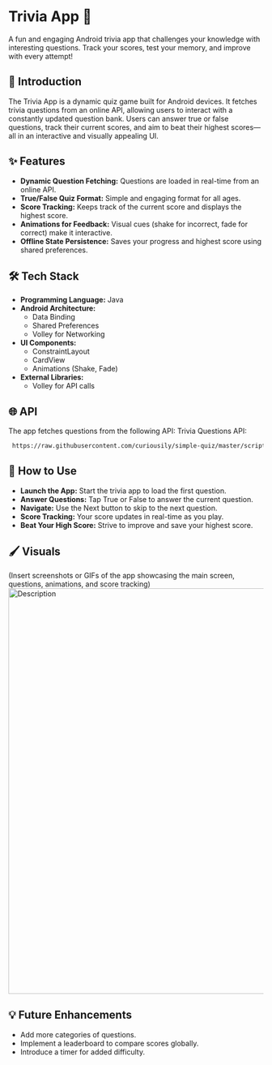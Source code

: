 # Trivia App 🧠
A fun and engaging Android trivia app that challenges your knowledge with interesting questions. Track your scores, test your memory, and improve with every attempt!

## 📖 Introduction
The Trivia App is a dynamic quiz game built for Android devices. It fetches trivia questions from an online API, allowing users to interact with a constantly updated question bank. Users can answer true or false questions, track their current scores, and aim to beat their highest scores—all in an interactive and visually appealing UI.

## ✨ Features
- **Dynamic Question Fetching:** Questions are loaded in real-time from an online API.
- **True/False Quiz Format:** Simple and engaging format for all ages.
- **Score Tracking:** Keeps track of the current score and displays the highest score.
- **Animations for Feedback:** Visual cues (shake for incorrect, fade for correct) make it interactive.
- **Offline State Persistence:** Saves your progress and highest score using shared preferences.

## 🛠️ Tech Stack
- **Programming Language:** Java
- **Android Architecture:**
  - Data Binding
  - Shared Preferences
  - Volley for Networking
- **UI Components:**
  - ConstraintLayout
  - CardView
  - Animations (Shake, Fade)
- **External Libraries:**
  - Volley for API calls

## 🌐 API
The app fetches questions from the following API:
Trivia Questions API: 
 ```bash
  https://raw.githubusercontent.com/curiousily/simple-quiz/master/script/statements-data.json
  ```
## 🚀 How to Use
- **Launch the App:** Start the trivia app to load the first question.
- **Answer Questions:** Tap True or False to answer the current question.
- **Navigate:** Use the Next button to skip to the next question.
- **Score Tracking:** Your score updates in real-time as you play.
- **Beat Your High Score:** Strive to improve and save your highest score.

## 🖌️ Visuals
(Insert screenshots or GIFs of the app showcasing the main screen, questions, animations, and score tracking)
<img src="https://github.com/user-attachments/assets/f19159e6-61e9-4c5b-b448-933247c8105f" alt="Description"  width="800" />


## 💡 Future Enhancements
- Add more categories of questions.
- Implement a leaderboard to compare scores globally.
- Introduce a timer for added difficulty.
